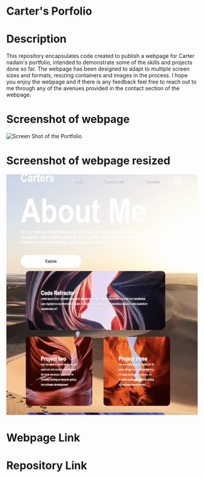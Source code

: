# Carter's Porfolio 


# Description 
This repository encapsulates code created to publish a webpage for Carter nadain's portfolio, intended to demonstrate some of the skills and projects done so far. The webpage has been designed to adapt to multiple screen sizes and formats, resizing containers and images in the process. I hope you enjoy the webpage and if there is any feedback feel free to reach out to me through any of the avenues provided in the contact section of the webpage.



# Screenshot of webpage
![Screen Shot of the Portfolio](/assets/images/website.png) 

# Screenshot of webpage resized
![Screen Shot of the Portfolio Resized for mobile](/assets/images/mobile.view.png) 


# Webpage Link 


# Repository Link